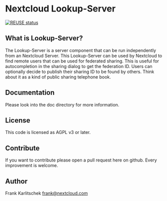 <!--
  - SPDX-FileCopyrightText: 2016 Nextcloud GmbH and Nextcloud contributors
  - SPDX-License-Identifier: AGPL-3.0-or-later
-->
# Nextcloud Lookup-Server

[![REUSE status](https://api.reuse.software/badge/github.com/nextcloud/lookup-server)](https://api.reuse.software/info/github.com/nextcloud/lookup-server)

## What is Lookup-Server?

The Lookup-Server is a server component that can be run independently from an Nextcloud Server. This Lookup-Server can be used by Nextcloud to find remote users that can be used for federated sharing. This is useful for autocompletion in the sharing dialog to get the federation ID.  Users can optionally decide to publish their sharing ID to be found by others. Think about it as a kind of public sharing telephone book.

## Documentation

Please look into the doc directory for more information.

## License

This code is licensed as AGPL v3 or later.

## Contribute

If you want to contribute please open a pull request here on github. Every improvement is welcome.

## Author

Frank Karlitschek
frank@nextcloud.com
